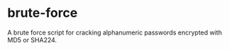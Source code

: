 # brute-force
A brute force script for cracking alphanumeric passwords encrypted with MD5 or SHA224. 
